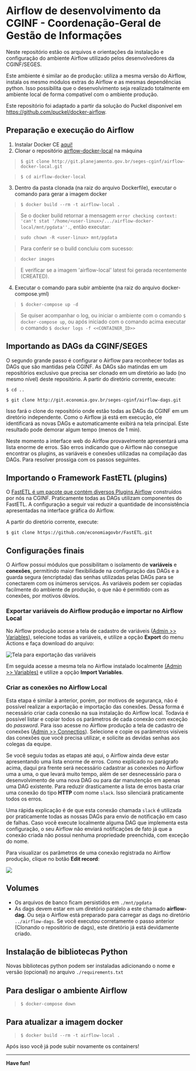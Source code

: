 # Airflow de desenvolvimento da CGINF - Coordenação-Geral de Gestão de Informações

Neste repositório estão os arquivos e orientações da instalação e
configuração do ambiente Airflow utilizado pelos desenvolvedores da
CGINF/SEGES.

Este ambiente é similar ao de produção: utiliza a mesma versão do
Airflow, instala os mesmo módulos extras do Airflow e as mesmas
dependências python. Isso possibilita que o desenvolvimento seja
realizado totalmente em ambiente local de forma compatível com o
ambiente produção.

Este repositório foi adaptado a partir da solução do Puckel disponível
em https://github.com/puckel/docker-airflow.

## Preparação e execução do Airflow

1. Instalar Docker CE [aqui!](https://docs.docker.com/get-docker/)
2. Clonar o repositório
   [airflow-docker-local](https://git.economia.gov.br/seges-cginf/airflow-docker-local)
   na máquina
> ```$ git clone http://git.planejamento.gov.br/seges-cginf/airflow-docker-local.git```

> ```$ cd airflow-docker-local```
3. Dentro da pasta clonada (na raiz do arquivo Dockerfile), executar o
   comando para gerar a imagem docker
> ```$ docker build --rm -t airflow-local .```
   
> Se o docker build retornar a mensagem ```error checking context: 'can't stat '/home/<user-linux>/.../airflow-docker-local/mnt/pgdata''.```, então executar:

> ```sudo chown -R <user-linux> mnt/pgdata```

> Para conferir se o build concluiu com sucesso:

> ```docker images```

> E verificar se a imagem 'airflow-local' latest foi gerada recentemente (CREATED).

4. Executar o comando para subir ambiente (na raiz do arquivo
   docker-compose.yml)
> ```$ docker-compose up -d```

> Se quiser acompanhar o log, ou iniciar o ambiente com o comando ```$
> docker-compose up```, ou após iniciado com o comando acima executar o
> comando ```$ docker logs -f <<CONTAINER_ID>>```

## Importando as DAGs da CGINF/SEGES

O segundo grande passo é configurar o Airflow para reconhecer todas as
DAGs que são mantidas pela CGINF. As DAGs são matindas em um
repositórios exclusivo que precisa ser clonado em um diretório ao lado
(no mesmo nível) deste repositório. A partir do diretório corrente,
execute:

```$ cd ..```

```$ git clone http://git.economia.gov.br/seges-cginf/airflow-dags.git```

Isso fará o clone do repositório onde estão todas as DAGs da CGINF em um
diretório independente. Como o Airflow já está em execução, ele
identificará as novas DAGs e automaticamente exibirá na tela principal.
Este resultado pode demorar algum tempo (menos de 1 min).

Neste momento a interface web do Airlfow provavelmente apresentará uma
lista enorme de erros. São erros indicando que o Airflow não consegue
encontrar os plugins, as variáveis e conexões utilizadas na compilação
das DAGs. Para resolver prossiga com os passos seguintes.

## Importando o Framework FastETL (plugins)

O
[FastETL é um pacote que contém diversos Plugins Airflow](https://github.com/economiagovbr/FastETL)
construídos por nós na CGINF. Praticamente todas as DAGs utilizam
componentes do FastETL. A configuração a seguir vai reduzir a quantidade
de inconsistência apresentadas na interface gráfica do Airflow.

A partir do diretório corrente, execute:

```$ git clone https://github.com/economiagovbr/FastETL.git```

## Configurações finais

O Airflow possui módulos que possibilitam o isolamento de **variáveis**
e **conexões**, permitindo maior flexibilidade na configuração das DAGs
e a guarda segura (encriptada) das senhas utilizadas pelas DAGs para se
conectarem com os inúmeros serviços. As variáveis podem ser copiadas
facilmente do ambiente de produção, o que não é permitido com as
conexões, por motivos óbvios.

### Exportar variáveis do Airflow produção e importar no Airflow Local

No Airflow produção acesse a tela de cadastro de variáveis
([Admin >> Variables](http://airflow.seges.mp.intra/variable/list/)),
selecione todas as variáveis, e utilize a opção **Export** do menu
Actions e faça download do arquivo:

![Tela para exportação das variáveis](/doc/img/exportacao-variaveis.png)

Em seguida acesse a mesma tela no Airflow instalado localmente
[(Admin >> Variables)](http://localhost:8080/variable/list/) e utilize a
opção **Import Variables**.

### Criar as conexões no Airflow Local

Esta etapa é similar à anterior, porém, por motivos de segurança, não é
possível realizar a exportação e importação das conexões. Dessa forma é
necessário criar cada conexão na sua instalação do Airflow local.
Todavia é possível listar e copiar todos os parâmetros de cada conexão
com exceção do *password*. Para isso acesse no Airflow produção a tela
de cadastro de conexões
([Admin >> Connectios](http://airflow.seges.mp.intra/connection/list/)).
Selecione e copie os parâmetros visíveis das conexões que você precisa
utilizar, e solicite as devidas senhas aos colegas da equipe.

Se você seguiu todas as etapas até aqui, o Airflow ainda deve estar
apresentando uma lista enorme de erros. Como explicado no parágrafo
acima, daqui pra frente será necessário cadastrar as conexões no Airflow
uma a uma, o que levará muito tempo, além de ser desnecessário para o
desenvolvimento de uma nova DAG ou para dar manutenção em apenas uma DAG
existente. Para reduzir drasticamente a lista de erros basta criar uma
conexão do tipo **HTTP** com nome `slack`. Isso silenciará praticamente
todos os erros.

Uma rápida explicação é de que esta conexão chamada `slack` é utilizada
por praticamente todas as nossas DAGs para envio de notificação em caso
de falhas. Caso você execute localmente alguma DAG que implementa esta
configuração, o seu Airflow  não enviará notificações de fato já que a
conexão criada não possui nenhuma propriedade preenchida, com exceção do
nome.

Para visualizar os parâmetros de uma conexão registrada no Airflow
produção, clique no botão **Edit record**:

![](/doc/img/tela-listagem-conexoes.png)

## Volumes

* Os arquivos de banco ficam persistidos em ```./mnt/pgdata```
* As dags devem estar em um diretório paralelo a este chamado
  **airflow-dag**. Ou seja o Airflow está preparado para carregar as
  dags no diretório ```../airflow-dags```. Se você executou corretamente
  o passo anterior (Clonando o repositório de dags), este diretório já
  está devidamente criado.

## Instalação de bibliotecas Python

Novas bibliotecas python podem ser instaladas adicionando o nome e
versão (opcional) no arquivo ```./requirements.txt```

## Para desligar o ambiente Airflow

> ```$ docker-compose down```

## Para atualizar a imagem docker

> ```$ docker build --rm -t airflow-local .```

Após isso você já pode subir novamente os containers!

---
**Have fun!**


